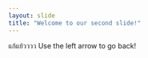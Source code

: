 ```yaml
---
layout: slide
title: "Welcome to our second slide!"
---
```

แก้แย้วววว
Use the left arrow to go back!
